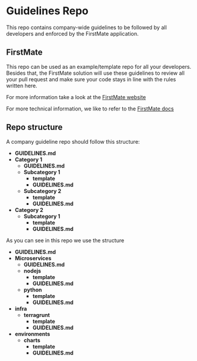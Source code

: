 # Guidelines Repo
This repo contains company-wide guidelines to be followed by all developers and enforced by the FirstMate application.

## FirstMate
This repo can be used as an example/template repo for all your developers. 
Besides that, the FirstMate solution will use these guidelines to review all your pull request and make sure your code stays in line with the rules written here.

For more information take a look at the [FirstMate website](https://firstmate.io)

For more technical information, we like to refer to the [FirstMate docs](https://docs.firstmate.io)

## Repo structure
A company guideline repo should follow this structure:

- **GUIDELINES.md** 
- **Category 1** 
  - **GUIDELINES.md**  
  - **Subcategory 1** 
    - **template** 
    - **GUIDELINES.md**
  - **Subcategory 2**
    - **template** 
    - **GUIDELINES.md** 
- **Category 2** 
  - **Subcategory 1** 
      - **template** 
      - **GUIDELINES.md**


As you can see in this repo we use the structure

- **GUIDELINES.md** 
- **Microservices** 
  - **GUIDELINES.md**  
  - **nodejs** 
    - **template** 
    - **GUIDELINES.md**
  - **python**
    - **template** 
    - **GUIDELINES.md** 
- **infra** 
  - **terragrunt** 
      - **template** 
      - **GUIDELINES.md**
- **environments** 
  - **charts** 
      - **template** 
      - **GUIDELINES.md**
